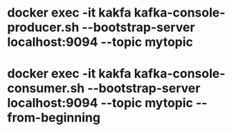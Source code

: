 # docker exec -it kakfa kafka-console-producer.sh --bootstrap-server localhost:9094 --topic mytopic
# docker exec -it kakfa kafka-console-consumer.sh --bootstrap-server localhost:9094 --topic mytopic --from-beginning
